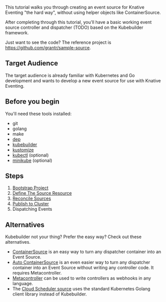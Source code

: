 
This tutorial walks you through creating an event source for Knative Eventing
"the hard way", without using helper objects like ContainerSource.

After completing through this tutorial, you'll have a basic working event source
controller and dispatcher (TODO) based on the Kubebuilder framework.

Just want to see the code? The reference project is
https://github.com/grantr/sample-source.

## Target Audience

The target audience is already familiar with Kubernetes and Go development and
wants to develop a new event source for use with Knative Eventing.

## Before you begin

You'll need these tools installed:

*   git
*   golang
*   make
*   [dep](https://github.com/golang/dep)
*   [kubebuilder](https://github.com/kubernetes-sigs/kubebuilder)
*   [kustomize](https://github.com/kubernetes-sigs/kustomize)
*   [kubectl](https://kubernetes.io/docs/tasks/tools/install-kubectl/)
    (optional)
*   [minikube](https://github.com/kubernetes/minikube) (optional)

## Steps

1.   [Bootstrap Project](01-bootstrap.md)
1.  [Define The Source Resource](02-define-source.md)
1.  [Reconcile Sources](03-reconcile-sources.md)
1.  [Publish to Cluster](04-publish-to-cluster.md)
1.  Dispatching Events

## Alternatives

Kubebuilder not your thing? Prefer the easy way? Check out these alternatives.

*   [ContainerSource](https://github.com/knative/docs/tree/master/eventing/sources#meta-sources)
    is an easy way to turn any dispatcher container into an Event Source.
*   [Auto ContainerSource](https://github.com/knative/docs/tree/master/eventing/sources#meta-sources)
    is an even easier way to turn any dispatcher container into an Event Source
    without writing any controller code. It requires Metacontroller.
*   [Metacontroller](https://metacontroller.app) can be used to write
    controllers as webhooks in any language.
*   The [Cloud Scheduler source](https://github.com/vaikas-google/csr) uses the
    standard Kubernetes Golang client library instead of Kubebuilder.

